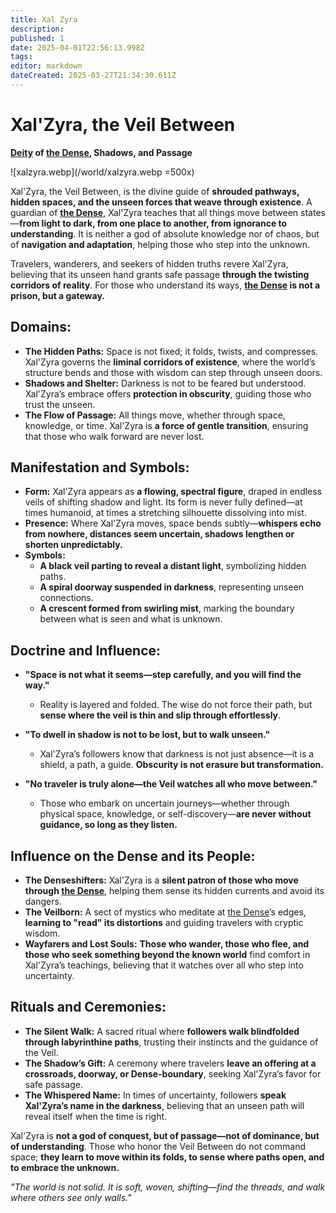 ```yaml
---
title: Xal Zyra
description: 
published: 1
date: 2025-04-01T22:56:13.998Z
tags: 
editor: markdown
dateCreated: 2025-03-27T21:34:30.611Z
---
```


# Xal'Zyra, the Veil Between  
**[Deity](/structure/mechanic/deity.md) of [the Dense](/location/plane/the-dense.md), Shadows, and Passage**  

![xalzyra.webp](/world/xalzyra.webp =500x)

Xal'Zyra, the Veil Between, is the divine guide of **shrouded pathways, hidden spaces, and the unseen forces that weave through existence**. A guardian of **[the Dense](/location/plane/the-dense.md)**, Xal'Zyra teaches that all things move between states—**from light to dark, from one place to another, from ignorance to understanding**. It is neither a god of absolute knowledge nor of chaos, but of **navigation and adaptation**, helping those who step into the unknown.  

Travelers, wanderers, and seekers of hidden truths revere Xal'Zyra, believing that its unseen hand grants safe passage **through the twisting corridors of reality**. For those who understand its ways, **[the Dense](/location/plane/the-dense.md) is not a prison, but a gateway.**  

## **Domains:**
- **The Hidden Paths:** Space is not fixed; it folds, twists, and compresses. Xal'Zyra governs the **liminal corridors of existence**, where the world’s structure bends and those with wisdom can step through unseen doors.  
- **Shadows and Shelter:** Darkness is not to be feared but understood. Xal'Zyra’s embrace offers **protection in obscurity**, guiding those who trust the unseen.  
- **The Flow of Passage:** All things move, whether through space, knowledge, or time. Xal'Zyra is **a force of gentle transition**, ensuring that those who walk forward are never lost.  

## **Manifestation and Symbols:**
- **Form:** Xal'Zyra appears as **a flowing, spectral figure**, draped in endless veils of shifting shadow and light. Its form is never fully defined—at times humanoid, at times a stretching silhouette dissolving into mist.  
- **Presence:** Where Xal'Zyra moves, space bends subtly—**whispers echo from nowhere, distances seem uncertain, shadows lengthen or shorten unpredictably.**  
- **Symbols:**  
  - **A black veil parting to reveal a distant light**, symbolizing hidden paths.  
  - **A spiral doorway suspended in darkness**, representing unseen connections.  
  - **A crescent formed from swirling mist**, marking the boundary between what is seen and what is unknown.  

## **Doctrine and Influence:**
- **"Space is not what it seems—step carefully, and you will find the way."**  
  - Reality is layered and folded. The wise do not force their path, but **sense where the veil is thin and slip through effortlessly**.  
- **"To dwell in shadow is not to be lost, but to walk unseen."**  
  - Xal'Zyra’s followers know that darkness is not just absence—it is a shield, a path, a guide. **Obscurity is not erasure but transformation.**  
  
- **"No traveler is truly alone—the Veil watches all who move between."**  
  - Those who embark on uncertain journeys—whether through physical space, knowledge, or self-discovery—**are never without guidance, so long as they listen.**  

## **Influence on the Dense and its People:**
- **The Denseshifters:** Xal'Zyra is a **silent patron of those who move through [the Dense](/location/plane/the-dense.md)**, helping them sense its hidden currents and avoid its dangers.  
- **The Veilborn:** A sect of mystics who meditate at [the Dense](/location/plane/the-dense.md)’s edges, **learning to "read" its distortions** and guiding travelers with cryptic wisdom.  
- **Wayfarers and Lost Souls:** **Those who wander, those who flee, and those who seek something beyond the known world** find comfort in Xal'Zyra’s teachings, believing that it watches over all who step into uncertainty.  

## **Rituals and Ceremonies:**
- **The Silent Walk:** A sacred ritual where **followers walk blindfolded through labyrinthine paths**, trusting their instincts and the guidance of the Veil.  
- **The Shadow’s Gift:** A ceremony where travelers **leave an offering at a crossroads, doorway, or Dense-boundary**, seeking Xal'Zyra’s favor for safe passage.  
- **The Whispered Name:** In times of uncertainty, followers **speak Xal'Zyra’s name in the darkness**, believing that an unseen path will reveal itself when the time is right.  

Xal'Zyra is **not a god of conquest, but of passage—not of dominance, but of understanding**. Those who honor the Veil Between do not command space; **they learn to move within its folds, to sense where paths open, and to embrace the unknown.**  

_"The world is not solid. It is soft, woven, shifting—find the threads, and walk where others see only walls."_
